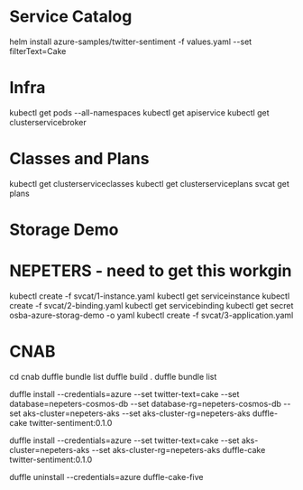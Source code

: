 # Service Catalog
helm install azure-samples/twitter-sentiment -f values.yaml --set filterText=Cake

# Infra
kubectl get pods --all-namespaces
kubectl get apiservice
kubectl get clusterservicebroker

# Classes and Plans
kubectl get clusterserviceclasses
kubectl get clusterserviceplans
svcat get plans

# Storage Demo
# NEPETERS - need to get this workgin
kubectl create -f svcat/1-instance.yaml
kubectl get serviceinstance
kubectl create -f svcat/2-binding.yaml
kubectl get servicebinding
kubectl get secret osba-azure-storag-demo -o yaml
kubectl create -f svcat/3-application.yaml

# CNAB
cd cnab
duffle bundle list
duffle build .
duffle bundle list

duffle install --credentials=azure --set twitter-text=cake --set database=nepeters-cosmos-db --set database-rg=nepeters-cosmos-db --set aks-cluster=nepeters-aks --set aks-cluster-rg=nepeters-aks duffle-cake twitter-sentiment:0.1.0

duffle install --credentials=azure --set twitter-text=cake --set aks-cluster=nepeters-aks --set aks-cluster-rg=nepeters-aks duffle-cake twitter-sentiment:0.1.0

duffle uninstall --credentials=azure duffle-cake-five